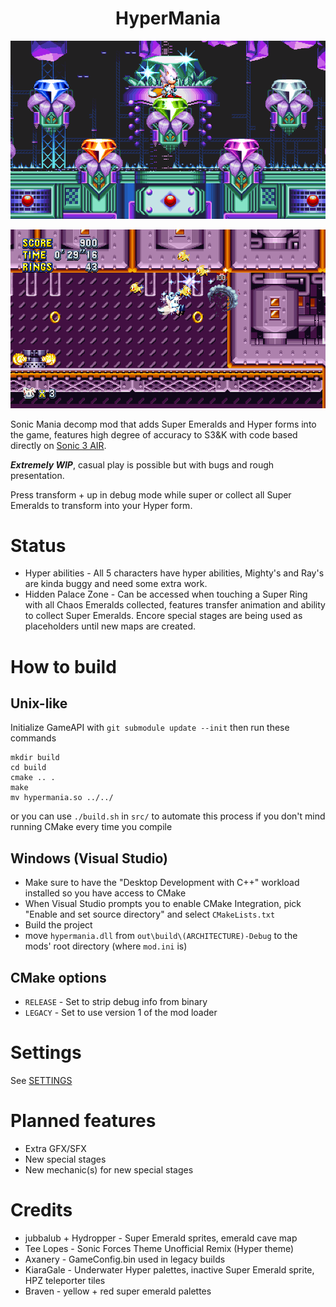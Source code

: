 <h1 style="text-align: center;">HyperMania</h1>

![Alt text](screenshots/1.png?raw=true "screenshot")

![Alt text](screenshots/2.png?raw=true "screenshot")

Sonic Mania decomp mod that adds Super Emeralds and Hyper forms into the game, features high degree of accuracy to S3&K with code based directly on [Sonic 3 AIR](https://github.com/Eukaryot/sonic3air).

***Extremely WIP***, casual play is possible but with bugs and rough presentation.

Press transform + up in debug mode while super or collect all Super Emeralds to transform into your Hyper form.
# Status
- Hyper abilities - All 5 characters have hyper abilities, Mighty's and Ray's are kinda buggy and need some extra work.
- Hidden Palace Zone - Can be accessed when touching a Super Ring with all Chaos Emeralds collected, features transfer animation and ability to collect Super Emeralds.
Encore special stages are being used as placeholders until new maps are created.

# How to build

## Unix-like
Initialize GameAPI with `git submodule update --init` then run these commands

```
mkdir build
cd build
cmake .. .
make
mv hypermania.so ../../
```
or you can use `./build.sh` in `src/` to automate this process if you don't mind running CMake every time you compile

## Windows (Visual Studio)
- Make sure to have the "Desktop Development with C++" workload installed so you have access to CMake
- When Visual Studio prompts you to enable CMake Integration, pick "Enable and set source directory" and select `CMakeLists.txt`
- Build the project
- move `hypermania.dll` from `out\build\(ARCHITECTURE)-Debug` to the mods' root directory (where `mod.ini` is)

## CMake options
- `RELEASE` - Set to strip debug info from binary
- `LEGACY` - Set to use version 1 of the mod loader

# Settings
See [SETTINGS](SETTINGS.md)

# Planned features
+ Extra GFX/SFX
+ New special stages
+ New mechanic(s) for new special stages

# Credits
+ jubbalub + Hydropper - Super Emerald sprites, emerald cave map
+ Tee Lopes - Sonic Forces Theme Unofficial Remix (Hyper theme)
+ Axanery - GameConfig.bin used in legacy builds
+ KiaraGale - Underwater Hyper palettes, inactive Super Emerald sprite, HPZ teleporter tiles
+ Braven - yellow + red super emerald palettes
